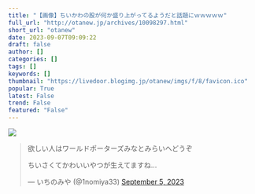 ```yaml
---
title: "【画像】ちいかわの股が何か盛り上がってるようだと話題にｗｗｗｗｗ"
full_url: "http://otanew.jp/archives/10098297.html"
short_url: "otanew"
date: 2023-09-07T09:09:22
draft: false
author: []
categories: []
tags: []
keywords: []
thumbnail: "https://livedoor.blogimg.jp/otanew/imgs/f/8/favicon.ico"
popular: True
latest: False
trend: False
featured: "False"
---
```


![](https://livedoor.blogimg.jp/otanew/imgs/f/8/favicon.ico)

<blockquote class="twitter-tweet"><p>欲しい人はワールドポーターズみなとみらいへどうぞ</p><p lang="ja" dir="ltr">ちいさくてかわいいやつが生えてますね...</p>— いちのみや (@1nomiya33) <a href="https://twitter.com/1nomiya33/status/1699088907164626996?ref_src=twsrc%5Etfw">September 5, 2023</a></blockquote> 